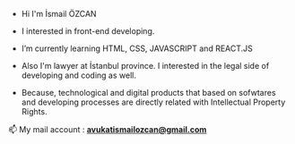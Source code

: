 - Hi I'm İsmail ÖZCAN
- I interested in front-end developing. 
- I’m currently learning HTML, CSS, JAVASCRIPT and REACT.JS

- Also I'm lawyer at İstanbul province. I interested in the legal side of developing and coding as well. 
- Because, technological and digital products that based on sofwtares and developing processes are directly related with Intellectual Property Rights. 


📫 My mail account : **avukatismailozcan@gmail.com**

